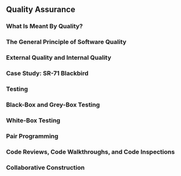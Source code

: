 ## Quality Assurance



### What Is Meant By Quality?

### The General Principle of Software Quality

### External Quality and Internal Quality

### Case Study: SR-71 Blackbird

### Testing

### Black-Box and Grey-Box Testing

### White-Box Testing

### Pair Programming

### Code Reviews, Code Walkthroughs, and Code Inspections

### Collaborative Construction


